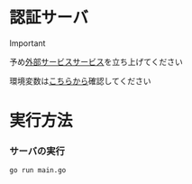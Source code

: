# 認証サーバ

> [!IMPORTANT]
> 予め[外部サービスサービス](https://github.com/kajiLabTeam/xr-project-external-services)を立ち上げてください
>
> 環境変数は[こちらから](https://kjlb.esa.io/posts/5287)確認してください

# 実行方法

### サーバの実行
```bash
go run main.go
```

